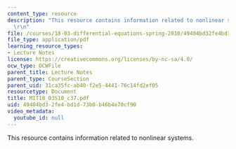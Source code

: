 ```yaml
---
content_type: resource
description: "This resource contains information related to nonlinear systems. \r\n\
  \r\n"
file: /courses/18-03-differential-equations-spring-2010/49404bd32fe4bd1d73b0b46b4e70cf90_MIT18_03S10_c37.pdf
file_type: application/pdf
learning_resource_types:
- Lecture Notes
license: https://creativecommons.org/licenses/by-nc-sa/4.0/
ocw_type: OCWFile
parent_title: Lecture Notes
parent_type: CourseSection
parent_uid: 31ca35fc-ab40-f2e5-4441-76c14fd2ef05
resourcetype: Document
title: MIT18_03S10_c37.pdf
uid: 49404bd3-2fe4-bd1d-73b0-b46b4e70cf90
video_metadata:
  youtube_id: null
---
```

This resource contains information related to nonlinear systems. 

